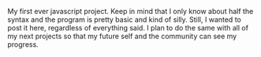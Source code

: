  My first ever javascript project. Keep in mind that I only know about half the syntax and the program is pretty basic and kind of silly. Still, I wanted to post it here, regardless of everything said. I plan to do the same with all of my next projects so that my future self and the community can see my progress.
